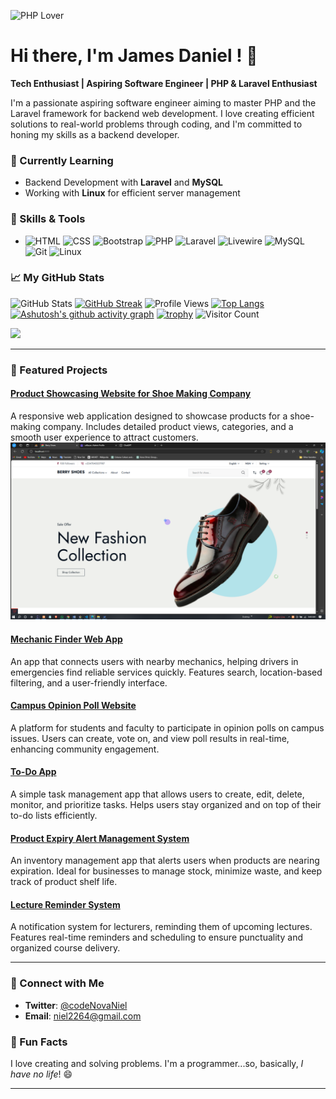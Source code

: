 ![PHP Lover](https://img.shields.io/badge/-PHP%20Lover-blue?style=flat-square)
# Hi there, I'm James Daniel ! 👋

**Tech Enthusiast | Aspiring Software Engineer | PHP & Laravel Enthusiast**

I'm a passionate aspiring software engineer aiming to master PHP and the Laravel framework for backend web development. I love creating efficient solutions to real-world problems through coding, and I'm committed to honing my skills as a backend developer.

### 🌱 Currently Learning
- Backend Development with **Laravel** and **MySQL**
- Working with **Linux** for efficient server management

### 💼 Skills & Tools
- ![HTML](https://img.shields.io/badge/-HTML-E34F26?logo=html5&logoColor=white&style=for-the-badge) ![CSS](https://img.shields.io/badge/-CSS-1572B6?logo=css3&logoColor=white&style=for-the-badge) ![Bootstrap](https://img.shields.io/badge/-Bootstrap-563D7C?logo=bootstrap&logoColor=white&style=for-the-badge) ![PHP](https://img.shields.io/badge/-PHP-777BB4?logo=php&logoColor=white&style=for-the-badge) ![Laravel](https://img.shields.io/badge/-Laravel-FF2D20?logo=laravel&logoColor=white&style=for-the-badge) ![Livewire](https://img.shields.io/badge/-Livewire-4EAF23?logo=livewire&logoColor=white&style=for-the-badge) ![MySQL](https://img.shields.io/badge/-MySQL-4479A1?logo=mysql&logoColor=white&style=for-the-badge) ![Git](https://img.shields.io/badge/-Git-F05032?logo=git&logoColor=white&style=for-the-badge) ![Linux](https://img.shields.io/badge/-Linux-FCC624?logo=linux&logoColor=black&style=for-the-badge)

### 📈 My GitHub Stats
![GitHub Stats](https://github-readme-stats.vercel.app/api?username=Niel22&show_icons=true&theme=dark)
[![GitHub Streak](https://streak-stats.demolab.com?user=Niel22&theme=dark)](https://git.io/streak-stats)
![Profile Views](https://komarev.com/ghpvc/?username=Niel22&color=blue&style=for-the-badge)
[![Top Langs](https://github-readme-stats.vercel.app/api/top-langs/?username=Niel22&layout=compact&theme=dark)](https://github.com/anuraghazra/github-readme-stats)
[![Ashutosh's github activity graph](https://github-readme-activity-graph.vercel.app/graph?username=Niel22&theme=github-dark)](https://github.com/ashutosh00710/github-readme-activity-graph)
[![trophy](https://github-profile-trophy.vercel.app/?username=Niel22&theme=onedark)](https://github.com/ryo-ma/github-profile-trophy)
![Visitor Count](https://komarev.com/ghpvc/?username=Niel22&color=blue&style=flat-square)

<img src="https://media.giphy.com/media/qgQUggAC3Pfv687qPC/giphy.gif" width="500">

---

### 🌟 Featured Projects

#### [**Product Showcasing Website for Shoe Making Company**](https://github.com/Niel22/shoe-website.git)
A responsive web application designed to showcase products for a shoe-making company. Includes detailed product views, categories, and a smooth user experience to attract customers.
![Home Page Screenshot](img/homepage.png)

#### [**Mechanic Finder Web App**](https://github.com/Niel22/mechanic-finder.git)
An app that connects users with nearby mechanics, helping drivers in emergencies find reliable services quickly. Features search, location-based filtering, and a user-friendly interface.

#### [**Campus Opinion Poll Website**](https://github.com/Niel22/opinion_poll_app.git)
A platform for students and faculty to participate in opinion polls on campus issues. Users can create, vote on, and view poll results in real-time, enhancing community engagement.

#### [**To-Do App**](https://github.com/Niel22/mechanic-finder.git)
A simple task management app that allows users to create, edit, delete, monitor, and prioritize tasks. Helps users stay organized and on top of their to-do lists efficiently.

#### [**Product Expiry Alert Management System**](https://github.com/Niel22/Product-Expiry-Alert-System.git)
An inventory management app that alerts users when products are nearing expiration. Ideal for businesses to manage stock, minimize waste, and keep track of product shelf life.

#### [**Lecture Reminder System**](https://github.com/Niel22/Lecture-Reminder-System.git)
A notification system for lecturers, reminding them of upcoming lectures. Features real-time reminders and scheduling to ensure punctuality and organized course delivery.

---

### 🔗 Connect with Me
- **Twitter**: [@codeNovaNiel](https://x.com/codeNovaNiel)
- **Email**: [niel2264@gmail.com](mailto:niel2264@gmail.com)

### 🎉 Fun Facts
I love creating and solving problems. I'm a programmer...so, basically, *I have no life*! 😄

---

